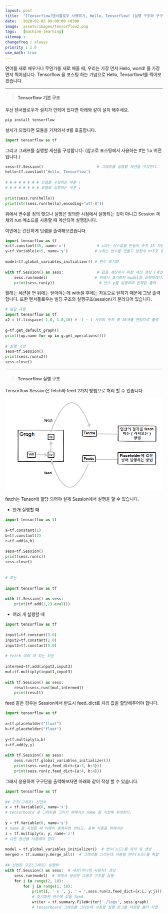 ```yaml
---
layout: post
title:  "[Tensorflow]텐서플로우 사용하기, Hello, Tensorflow! (실행 구조와 구구단 출력)"
date:   2020-02-03 09:00:00 +0300
image:  assets/images/tensorflow2.png
tags:   [machine-learning]
sitemap : 
changefreq : always
priority : 1.0
use_math: true
---
```



언어를 새로 배우거나 무언가를 새로 배울 때, 우리는 가장 먼저 Hello, world! 를 가장 먼저 찍어냅니다. Tensorflow 을 포스팅 하는 기념으로 Hello, Tensorflow!를 찍어보겠습니다. 


---------

> #### Tensorflow 기본 구조

우선 텐서플로우가 설치가 안되어 있다면 아래와 같이 설치 해주세요. 

```python
pip install tensorflow 
```

설치가 되었다면 모듈을 가져와서 tf를 호출합니다.

```python
import tensorflow as tf 
```

그리고 그래프를 실행할 세션을 구성합니다. (참고로 포스팅에서 사용하는 tf는 1.x 버전입니다.)

```python
sess=tf.Session()                        # 그래프를 실행할 세션을 구성한다. 
hello=tf.constant('Hello, Tensorflow')  

# # # # # # # # 모델을 구성하는 부분 ↑
# # # # # # # # 모델을 실행하는 부분 ↓ 

print(sess.run(hello))
print(str(sess.run(hello),encoding="utf-8"))
```

위에서 변수를 정의 햇으나 실행은 정의한 시점에서 실행되는 것이 아니고 Session 객체와 run 메소드를 사용할 때 계산되어 실행됩니다. 

이번에는 간단하게 덧셈을 출력해보겠습니다. 


```python
import tensorflow as tf 
x=tf.constant(35, name='x')              # x라는 상수값을 만들어 숫자 35 지정
y=tf.Variable(x+5, name='y')            # y라는 변수를 만들고 방정식 x+5로 정의

model=tf.global_variables_initializer() # 변수 초기화

with tf.Session() as sess:               # 값을 계산하기 위한 세션 생성 (세션 열기)
    sess.run(model)                     # 위에서 초기화한 model을 실행하겠다.
    print(sess.run(y))                    # 변수 y를 실행하며 현재값 출력
```

월래는 세션을 연 뒤에는 닫아야는데 with절 후에는 자동으로 닫히기 때문에 그냥 출력합니다. 또한 텐서플로우는 빌딩 구조와 실행구조(session)가 분리되어 있습니다. 

```python
# 빌딩 과정
import tensorflow as tf  
x2 = tf.linspace(-1.0, 1.0,10) # -1 ~ 1 사이의 숫자 중 10개를 랜덤으로 출력 

g=tf.get_default_graph()
print([op.name for op in g.get_operations()])

# 실행 과정
sess=tf.Session()
print(sess.run(x2))
sess.close()
```

-------


> #### Tensorflow 실행 구조 

Tensorflow Session은 fetch와 feed 2가지 방법으로 처리 할 수 있습니다. 

<center><img src="../assets//images/tensorflow2.png" ></center>


fetch는 Tensor에 할당 되어야 실제 Session에서 실행을 할 수 있습니다. 

* 한개 실행할 때 

```python
import tensorflow as tf

a=tf.constant(1)
b=tf.constant(2)
c=tf.add(a,b)

sess=tf.Session()
print(sess.run(c))
sess.close()


# 또는

import tensorflow as tf

with tf.Session() as sess:
    print(tf.add(1,2).eval())
```


* 여러 개 실행할 때


```python
import tensorflow as tf

input1=tf.constant(3.0)
input2=tf.constant(2.0)
input3=tf.constant(5.0)

# fetch 여러 개 되는 부분

intermed=tf.add(input2,input3)
mul=tf.multiply(input1,input3)

with tf.Session() as sess:
    result=sess.run([mul,intermed])
    print(result)
```

feed 같은 경우는 Session에서 반드시 feed_dict로 처리 값을 할당해주어야 합니다. 

```python
import tensorflow as tf

a=tf.placeholder("float")
b=tf.placeholder("float")

y=tf.multiply(a,b)
z=tf.add(y,y)

with tf.Session() as sess:
    sess.run(tf.global_variables_initializer())
    print(sess.run(y,feed_dict={a:3, b:3}))
    print(sess.run(z,feed_dict={a:4, b:4}))
```

그래서 응용하여 구구단을 출력해보자면 아래와 같이 작성 할 수 있습니다. 

```python
import tensorflow as tf

## 구조(그래프) 선언부
x = tf.Variable(0, name='x')     
# tensorboard 로 그래프를 그리기 위해서는 name 을 지정해 줘야한다.

y = tf.Variable(0, name='y')     
# name 을 지정할 때 이름이 중복되면 안되고, 중복 사용을 위해서는 
z = tf.multiply(x, y, name='z')  
# 다른 옵션을 사용해야 한다.

model = tf.global_variables_initializer()  # 변수(노드)를 위치 및 생성
merged = tf.summary.merge_all()  # 그래프를 그리는데 사용될 변수(노드)를 취합

## 선언한 구조(그래프) 실행부
with tf.Session() as sess:  # 세션(하나의 사용자) 생성
    sess.run(model)  # 위에서 생성한 그래프 구조를 실행
    for i in range(2, 10):
        for j in range(1, 10):
            print(i, ' x ', j, ' = ',sess.run(z,feed_dict={x:i, y:j}))  
            # 초기화된 변수에 값을 feed
            writer = tf.summary.FileWriter('./logs', sess.graph)
            # tensorboard 그래프를 그리는데 사용할 실행 로그를 저장할 폴더 지정
```

